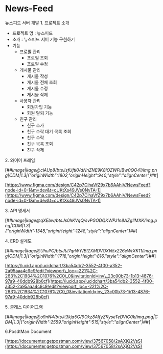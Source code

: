 # News-Feed
뉴스피드 서버 개발
1\. 프로젝트 소개

-   프로젝트 명 : 뉴스피드 
-   소개 : 뉴스피드 서버 기능 구현하기
-   기능
    -   프로필 관리
        -   프로필 조회
        -   프로필 수정
    -   게시물 관리
        -   게시물 작성
        -   게시물 전체 조회
        -   게시물 수정
        -   게시물 삭제
    -   사용자 관리
        -   회원가입 기능
        -   회원 탈퇴 기능
    -   친구 관리
        -   친구 추가
        -   친구 수락 대기 목록 조회
        -   친구 수락
        -   친구 목록 조회
        -   친구 삭제

2\. 와이어 프레임

[##_Image|kage@ciAUp8/btsJsfUfti0/dNnZNE9K8lOZWPJBw0QO41/img.png|CDM|1.3|{"originWidth":1802,"originHeight":940,"style":"alignCenter"}_##]

[https://www.figma.com/design/C42p7CihaVfZ9x7b6AAhlV/NewsFeed?node-id=0-1&m=dev&t=cUKtXs49JVs0NvTA-1](https://www.figma.com/design/C42p7CihaVfZ9x7b6AAhlV/NewsFeed?node-id=0-1&m=dev&t=cUKtXs49JVs0NvTA-1)

3\. API 명세서

[##_Image|kage@qXEbw/btsJs0hKVqQ/svPGODQKWPJ1n8AZgllMXK/img.png|CDM|1.3|{"originWidth":1348,"originHeight":1248,"style":"alignCenter"}_##]

4\. ERD 설계도

[##_Image|kage@UhuPC/btsJtJ7qrWY/BlZXMDVOXN5x226eWrXK11/img.png|CDM|1.3|{"originWidth":1718,"originHeight":816,"style":"alignCenter"}_##]

[https://lucid.app/lucidchart/3ba54db2-3552-4f00-a352-2a95aaa4c9c9/edit?viewport\_loc=-221%2C-263%2C1934%2C1076%2C0\_0&invitationId=inv\_23c00b73-1b13-4876-97a9-40ddb928b0cf](https://lucid.app/lucidchart/3ba54db2-3552-4f00-a352-2a95aaa4c9c9/edit?viewport_loc=-221%2C-263%2C1934%2C1076%2C0_0&invitationId=inv_23c00b73-1b13-4876-97a9-40ddb928b0cf)

5\. 클래스 다이어그램

[##_Image|kage@o9nN4/btsJt3kja5G/9Okz8AlfyZKyseTeDViC0k/img.png|CDM|1.3|{"originWidth":2559,"originHeight":515,"style":"alignCenter"}_##]

6.PosdtMan Document 

[https://documenter.getpostman.com/view/37567058/2sAXjQ2VsS](https://documenter.getpostman.com/view/37567058/2sAXjQ2VsS)
